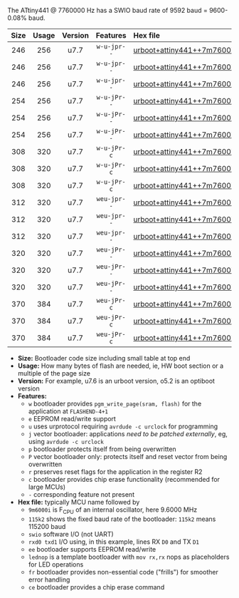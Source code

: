 The ATtiny441 @ 7760000 Hz has a SWIO baud rate of 9592 baud = 9600-0.08% baud.

|Size|Usage|Version|Features|Hex file|
|:-:|:-:|:-:|:-:|:--|
|246|256|u7.7|`w-u-jpr--`|[urboot+attiny441++7m7600i++++9k6_swio_rxa2_txa1_lednop.hex](https://raw.githubusercontent.com/stefanrueger/urboot.hex/main/mcus/attiny441/internal_oscillator/fint++7m7600_Hz/br++++9k6_bps/urboot+attiny441++7m7600i++++9k6_swio_rxa2_txa1_lednop.hex)|
|246|256|u7.7|`w-u-jpr--`|[urboot+attiny441++7m7600i++++9k6_swio_rxa4_txa5_lednop.hex](https://raw.githubusercontent.com/stefanrueger/urboot.hex/main/mcus/attiny441/internal_oscillator/fint++7m7600_Hz/br++++9k6_bps/urboot+attiny441++7m7600i++++9k6_swio_rxa4_txa5_lednop.hex)|
|246|256|u7.7|`w-u-jpr--`|[urboot+attiny441++7m7600i++++9k6_swio_rxb2_txa7_lednop.hex](https://raw.githubusercontent.com/stefanrueger/urboot.hex/main/mcus/attiny441/internal_oscillator/fint++7m7600_Hz/br++++9k6_bps/urboot+attiny441++7m7600i++++9k6_swio_rxb2_txa7_lednop.hex)|
|254|256|u7.7|`w-u-jPr--`|[urboot+attiny441++7m7600i++++9k6_swio_rxa2_txa1.hex](https://raw.githubusercontent.com/stefanrueger/urboot.hex/main/mcus/attiny441/internal_oscillator/fint++7m7600_Hz/br++++9k6_bps/urboot+attiny441++7m7600i++++9k6_swio_rxa2_txa1.hex)|
|254|256|u7.7|`w-u-jPr--`|[urboot+attiny441++7m7600i++++9k6_swio_rxa4_txa5.hex](https://raw.githubusercontent.com/stefanrueger/urboot.hex/main/mcus/attiny441/internal_oscillator/fint++7m7600_Hz/br++++9k6_bps/urboot+attiny441++7m7600i++++9k6_swio_rxa4_txa5.hex)|
|254|256|u7.7|`w-u-jPr--`|[urboot+attiny441++7m7600i++++9k6_swio_rxb2_txa7.hex](https://raw.githubusercontent.com/stefanrueger/urboot.hex/main/mcus/attiny441/internal_oscillator/fint++7m7600_Hz/br++++9k6_bps/urboot+attiny441++7m7600i++++9k6_swio_rxb2_txa7.hex)|
|308|320|u7.7|`w-u-jPr-c`|[urboot+attiny441++7m7600i++++9k6_swio_rxa2_txa1_lednop_fr_ce.hex](https://raw.githubusercontent.com/stefanrueger/urboot.hex/main/mcus/attiny441/internal_oscillator/fint++7m7600_Hz/br++++9k6_bps/urboot+attiny441++7m7600i++++9k6_swio_rxa2_txa1_lednop_fr_ce.hex)|
|308|320|u7.7|`w-u-jPr-c`|[urboot+attiny441++7m7600i++++9k6_swio_rxa4_txa5_lednop_fr_ce.hex](https://raw.githubusercontent.com/stefanrueger/urboot.hex/main/mcus/attiny441/internal_oscillator/fint++7m7600_Hz/br++++9k6_bps/urboot+attiny441++7m7600i++++9k6_swio_rxa4_txa5_lednop_fr_ce.hex)|
|308|320|u7.7|`w-u-jPr-c`|[urboot+attiny441++7m7600i++++9k6_swio_rxb2_txa7_lednop_fr_ce.hex](https://raw.githubusercontent.com/stefanrueger/urboot.hex/main/mcus/attiny441/internal_oscillator/fint++7m7600_Hz/br++++9k6_bps/urboot+attiny441++7m7600i++++9k6_swio_rxb2_txa7_lednop_fr_ce.hex)|
|312|320|u7.7|`weu-jpr--`|[urboot+attiny441++7m7600i++++9k6_swio_rxa2_txa1_ee_lednop.hex](https://raw.githubusercontent.com/stefanrueger/urboot.hex/main/mcus/attiny441/internal_oscillator/fint++7m7600_Hz/br++++9k6_bps/urboot+attiny441++7m7600i++++9k6_swio_rxa2_txa1_ee_lednop.hex)|
|312|320|u7.7|`weu-jpr--`|[urboot+attiny441++7m7600i++++9k6_swio_rxa4_txa5_ee_lednop.hex](https://raw.githubusercontent.com/stefanrueger/urboot.hex/main/mcus/attiny441/internal_oscillator/fint++7m7600_Hz/br++++9k6_bps/urboot+attiny441++7m7600i++++9k6_swio_rxa4_txa5_ee_lednop.hex)|
|312|320|u7.7|`weu-jpr--`|[urboot+attiny441++7m7600i++++9k6_swio_rxb2_txa7_ee_lednop.hex](https://raw.githubusercontent.com/stefanrueger/urboot.hex/main/mcus/attiny441/internal_oscillator/fint++7m7600_Hz/br++++9k6_bps/urboot+attiny441++7m7600i++++9k6_swio_rxb2_txa7_ee_lednop.hex)|
|320|320|u7.7|`weu-jPr--`|[urboot+attiny441++7m7600i++++9k6_swio_rxa2_txa1_ee.hex](https://raw.githubusercontent.com/stefanrueger/urboot.hex/main/mcus/attiny441/internal_oscillator/fint++7m7600_Hz/br++++9k6_bps/urboot+attiny441++7m7600i++++9k6_swio_rxa2_txa1_ee.hex)|
|320|320|u7.7|`weu-jPr--`|[urboot+attiny441++7m7600i++++9k6_swio_rxa4_txa5_ee.hex](https://raw.githubusercontent.com/stefanrueger/urboot.hex/main/mcus/attiny441/internal_oscillator/fint++7m7600_Hz/br++++9k6_bps/urboot+attiny441++7m7600i++++9k6_swio_rxa4_txa5_ee.hex)|
|320|320|u7.7|`weu-jPr--`|[urboot+attiny441++7m7600i++++9k6_swio_rxb2_txa7_ee.hex](https://raw.githubusercontent.com/stefanrueger/urboot.hex/main/mcus/attiny441/internal_oscillator/fint++7m7600_Hz/br++++9k6_bps/urboot+attiny441++7m7600i++++9k6_swio_rxb2_txa7_ee.hex)|
|370|384|u7.7|`weu-jPr-c`|[urboot+attiny441++7m7600i++++9k6_swio_rxa2_txa1_ee_lednop_fr_ce.hex](https://raw.githubusercontent.com/stefanrueger/urboot.hex/main/mcus/attiny441/internal_oscillator/fint++7m7600_Hz/br++++9k6_bps/urboot+attiny441++7m7600i++++9k6_swio_rxa2_txa1_ee_lednop_fr_ce.hex)|
|370|384|u7.7|`weu-jPr-c`|[urboot+attiny441++7m7600i++++9k6_swio_rxa4_txa5_ee_lednop_fr_ce.hex](https://raw.githubusercontent.com/stefanrueger/urboot.hex/main/mcus/attiny441/internal_oscillator/fint++7m7600_Hz/br++++9k6_bps/urboot+attiny441++7m7600i++++9k6_swio_rxa4_txa5_ee_lednop_fr_ce.hex)|
|370|384|u7.7|`weu-jPr-c`|[urboot+attiny441++7m7600i++++9k6_swio_rxb2_txa7_ee_lednop_fr_ce.hex](https://raw.githubusercontent.com/stefanrueger/urboot.hex/main/mcus/attiny441/internal_oscillator/fint++7m7600_Hz/br++++9k6_bps/urboot+attiny441++7m7600i++++9k6_swio_rxb2_txa7_ee_lednop_fr_ce.hex)|

- **Size:** Bootloader code size including small table at top end
- **Usage:** How many bytes of flash are needed, ie, HW boot section or a multiple of the page size
- **Version:** For example, u7.6 is an urboot version, o5.2 is an optiboot version
- **Features:**
  + `w` bootloader provides `pgm_write_page(sram, flash)` for the application at `FLASHEND-4+1`
  + `e` EEPROM read/write support
  + `u` uses urprotocol requiring `avrdude -c urclock` for programming
  + `j` vector bootloader: applications *need to be patched externally*, eg, using `avrdude -c urclock`
  + `p` bootloader protects itself from being overwritten
  + `P` vector bootloader only: protects itself and reset vector from being overwritten
  + `r` preserves reset flags for the application in the register R2
  + `c` bootloader provides chip erase functionality (recommended for large MCUs)
  + `-` corresponding feature not present
- **Hex file:** typically MCU name followed by
  + `9m6000i` is F<sub>CPU</sub> of an internal oscillator, here 9.6000 MHz
  + `115k2` shows the fixed baud rate of the bootloader: `115k2` means 115200 baud
  + `swio` software I/O (not UART)
  + `rxd0 txd1` I/O using, in this example, lines RX `D0` and TX `D1`
  + `ee` bootloader supports EEPROM read/write
  + `lednop` is a template bootloader with `mov rx,rx` nops as placeholders for LED operations
  + `fr` bootloader provides non-essential code ("frills") for smoother error handling
  + `ce` bootloader provides a chip erase command
